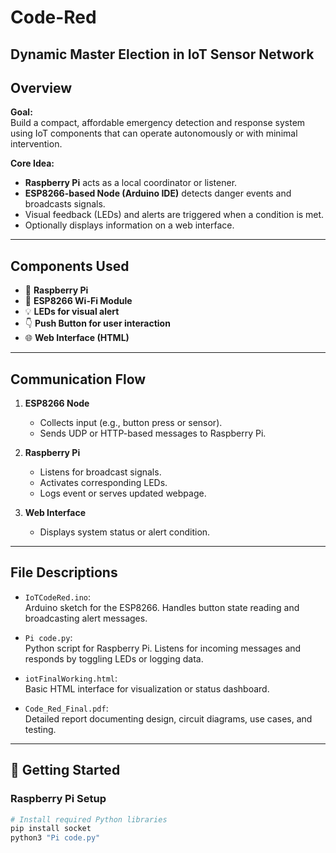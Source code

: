 # Code-Red
Dynamic Master Election in IoT Sensor Network
---

##  Overview

**Goal:**  
Build a compact, affordable emergency detection and response system using IoT components that can operate autonomously or with minimal intervention.

**Core Idea:**
- **Raspberry Pi** acts as a local coordinator or listener.
- **ESP8266-based Node (Arduino IDE)** detects danger events and broadcasts signals.
- Visual feedback (LEDs) and alerts are triggered when a condition is met.
- Optionally displays information on a web interface.

---

##  Components Used

- 🔌 **Raspberry Pi**
- 📶 **ESP8266 Wi-Fi Module**
- 💡 **LEDs for visual alert**
- 👇 **Push Button for user interaction**
- 🌐 **Web Interface (HTML)**

---

##  Communication Flow

1. **ESP8266 Node**
   - Collects input (e.g., button press or sensor).
   - Sends UDP or HTTP-based messages to Raspberry Pi.

2. **Raspberry Pi**
   - Listens for broadcast signals.
   - Activates corresponding LEDs.
   - Logs event or serves updated webpage.

3. **Web Interface**
   - Displays system status or alert condition.

---

##  File Descriptions

- `IoTCodeRed.ino`:  
  Arduino sketch for the ESP8266. Handles button state reading and broadcasting alert messages.

- `Pi code.py`:  
  Python script for Raspberry Pi. Listens for incoming messages and responds by toggling LEDs or logging data.

- `iotFinalWorking.html`:  
  Basic HTML interface for visualization or status dashboard.

- `Code_Red_Final.pdf`:  
  Detailed report documenting design, circuit diagrams, use cases, and testing.

---

## 🚀 Getting Started

### Raspberry Pi Setup

```bash
# Install required Python libraries
pip install socket
python3 "Pi code.py"
